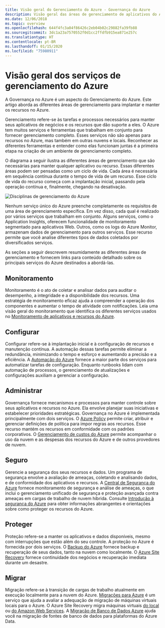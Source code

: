 ```yaml
---
title: Visão geral do Gerenciamento do Azure - Governança do Azure
description: Visão geral das áreas de gerenciamento de aplicativos do Azure e recursos com links para conteúdo sobre ferramentas de gerenciamento do Azure.
ms.date: 12/06/2018
ms.topic: overview
ms.openlocfilehash: 644f4fc3a04f86426c2eb04b02c29882fa39fb88
ms.sourcegitcommit: 3dc1a23a7570552f0d1cc2ffdfb915ea871e257c
ms.translationtype: HT
ms.contentlocale: pt-BR
ms.lasthandoff: 01/15/2020
ms.locfileid: "75980911"
---
```

# <a name="overview-of-management-services-in-azure"></a>Visão geral dos serviços de gerenciamento do Azure

A Governança no Azure é um aspecto do Gerenciamento do Azure. Este artigo aborda as diferentes áreas de gerenciamento para implantar e manter os recursos no Azure.

Gerenciamento refere-se às tarefas e processos necessários para manter seus aplicativos de negócios e os recursos que dão suporte a eles. O Azure tem muitos serviços e ferramentas que trabalham em conjunto para fornecer gerenciamento completo. Esses serviços não são apenas para recursos no Azure, mas também em outras nuvens e locais. Reconhecer as diferentes ferramentas e entender como elas funcionam juntas é a primeira etapa na criação de um ambiente de gerenciamento completo.

O diagrama a seguir ilustra as diferentes áreas de gerenciamento que são necessárias para manter qualquer aplicativo ou recurso. Essas diferentes áreas podem ser pensadas como um ciclo de vida. Cada área é necessária em sequência contínua durante o tempo de vida de um recurso. Esse ciclo de vida do recurso começa com a implantação inicial, passando pela operação contínua e, finalmente, chegando na desativação.

![Disciplinas de gerenciamento do Azure](../monitoring/media/management-overview/management-capabilities.png)

Nenhum serviço único do Azure preenche completamente os requisitos de uma área de gerenciamento específica. Em vez disso, cada qual é realizado por vários serviços que trabalham em conjunto. Alguns serviços, como o Application Insights, oferecem funcionalidade de monitoramento segmentado para aplicativos Web. Outros, como os logs do Azure Monitor, armazenam dados de gerenciamento para outros serviços. Esse recurso permite que você analise diferentes tipos de dados coletados por diversificados serviços.

As seções a seguir descrevem resumidamente as diferentes áreas de gerenciamento e fornecem links para conteúdo detalhado sobre os principais serviços do Azure destinados a abordá-las.

## <a name="monitor"></a>Monitoramento

Monitoramento é o ato de coletar e analisar dados para auditar o desempenho, a integridade e a disponibilidade dos recursos. Uma estratégia de monitoramento eficaz ajuda a compreender a operação dos componentes e aumentar o tempo de atividade com notificações. Leia uma visão geral do monitoramento que identifica os diferentes serviços usados no [Monitoramento de aplicativos e recursos do Azure](../monitoring/monitoring-overview.md).

## <a name="configure"></a>Configurar

Configurar refere-se à implantação inicial e à configuração de recursos e manutenção contínua.
A automação dessas tarefas permite eliminar a redundância, minimizando o tempo e esforço e aumentando a precisão e a eficiência. A [Automação do Azure](../automation/automation-intro.md) fornece a maior parte dos serviços para automatizar tarefas de configuração. Enquanto runbooks lidam com automação de processos, o gerenciamento de atualizações e configurações auxiliam a gerenciar a configuração.

## <a name="govern"></a>Administrar

Governança fornece mecanismos e processos para manter controle sobre seus aplicativos e recursos no Azure. Ela envolve planejar suas iniciativas e estabelecer prioridades estratégicas.
Governança no Azure é implementada principalmente com dois serviços. O [Azure Policy](./policy/overview.md) permite criar, atribuir e gerenciar definições de política para impor regras aos recursos. Esse recurso mantém os recursos em conformidade com os padrões corporativos. O [Gerenciamento de custos do Azure](../cost-management-billing/cost-management-billing-overview.md) permite acompanhar o uso da nuvem e as despesas dos recursos do Azure e de outros provedores de nuvem.

## <a name="secure"></a>Seguro

Gerencie a segurança dos seus recursos e dados. Um programa de segurança envolve a avaliação de ameaças, coletando e analisando dados, e de conformidade dos aplicativos e recursos. A [Central de Segurança do Azure](../security-center/security-center-intro.md) fornece monitoramento de segurança e análise de ameaças, o que inclui o gerenciamento unificado de segurança e proteção avançada contra ameaças em cargas de trabalho de nuvem híbrida. Consulte [Introdução à segurança do Azure](../security/fundamentals/overview.md) para obter informações abrangentes e orientações sobre como proteger os recursos do Azure.

## <a name="protect"></a>Proteger

Proteção refere-se a manter os aplicativos e dados disponíveis, mesmo com interrupções que estão além do seu controle. A proteção no Azure é fornecida por dois serviços. O [Backup do Azure](../backup/backup-introduction-to-azure-backup.md) fornece backup e recuperação de seus dados, tanto na nuvem como localmente. O [Azure Site Recovery](../site-recovery/site-recovery-overview.md) fornece continuidade dos negócios e recuperação imediata durante um desastre.

## <a name="migrate"></a>Migrar

Migração refere-se à transição de cargas de trabalho atualmente em execução localmente para a nuvem do Azure.
[Migrações para Azure](../migrate/migrate-overview.md) é um serviço que ajuda a avaliar a adequação de migração de máquinas virtuais locais para o Azure. O Azure Site Recovery migra máquinas virtuais [do local](../site-recovery/migrate-tutorial-on-premises-azure.md) ou [do Amazon Web Services](../site-recovery/migrate-tutorial-aws-azure.md). A [Migração de Banco de Dados Azure](../dms/dms-overview.md) ajuda você na migração de fontes de banco de dados para plataformas do Azure Data.
